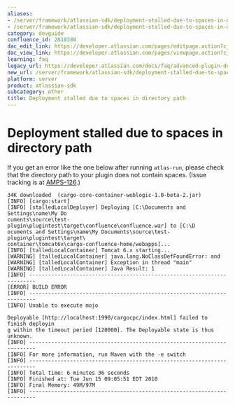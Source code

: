 ```yaml
---
aliases:
- /server/framework/atlassian-sdk/deployment-stalled-due-to-spaces-in-directory-path-2818388.html
- /server/framework/atlassian-sdk/deployment-stalled-due-to-spaces-in-directory-path-2818388.md
category: devguide
confluence_id: 2818388
dac_edit_link: https://developer.atlassian.com/pages/editpage.action?cjm=wozere&pageId=2818388
dac_view_link: https://developer.atlassian.com/pages/viewpage.action?cjm=wozere&pageId=2818388
learning: faq
legacy_url: https://developer.atlassian.com/docs/faq/advanced-plugin-development-faq/deployment-stalled-due-to-spaces-in-directory-path
new_url: /server/framework/atlassian-sdk/deployment-stalled-due-to-spaces-in-directory-path
platform: server
product: atlassian-sdk
subcategory: other
title: Deployment stalled due to spaces in directory path
---
```

# Deployment stalled due to spaces in directory path

If you get an error like the one below after running `atlas-run`, please check that the directory path to your plugin does not contain spaces. (Issue tracking is at <a href="https://studio.atlassian.com/browse/AMPS-126" class="external-link">AMPS-126</a>.)

    34K downloaded  (cargo-core-container-weblogic-1.0-beta-2.jar)
    [INFO] [cargo:start]
    [INFO] [stalledLocalDeployer] Deploying [C:\Documents and Settings\name\My Do
    cuments\source\test-plugin\plugintest\target\confluence\confluence.war] to [C:\D
    ocuments and Settings\name\My Documents\source\test-plugin\plugintest\target\
    container\tomcat6x\cargo-confluence-home/webapps]...
    [INFO] [talledLocalContainer] Tomcat 6.x starting...
    [WARNING] [talledLocalContainer] java.lang.NoClassDefFoundError: and
    [WARNING] [talledLocalContainer] Exception in thread "main"
    [WARNING] [talledLocalContainer] Java Result: 1
    [INFO] ------------------------------------------------------------------------
    [ERROR] BUILD ERROR
    [INFO] ------------------------------------------------------------------------
    [INFO] Unable to execute mojo

    Deployable [http://localhost:1990/cargocpc/index.html] failed to finish deployin
    g within the timeout period [120000]. The Deployable state is thus unknown.
    [INFO] ------------------------------------------------------------------------
    [INFO] For more information, run Maven with the -e switch
    [INFO] ------------------------------------------------------------------------
    [INFO] Total time: 6 minutes 36 seconds
    [INFO] Finished at: Tue Jun 15 09:05:51 EDT 2010
    [INFO] Final Memory: 49M/97M
    [INFO] ------------------------------------------------------------------------


























































